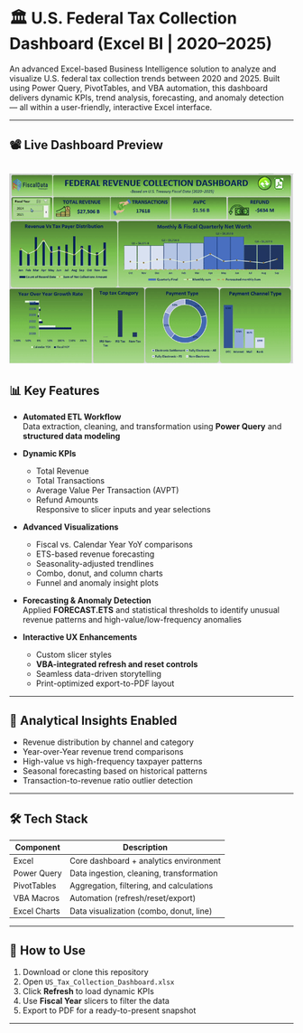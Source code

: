 # 🏛️ U.S. Federal Tax Collection Dashboard (Excel BI | 2020–2025)

An advanced Excel-based Business Intelligence solution to analyze and visualize U.S. federal tax collection trends between 2020 and 2025. Built using Power Query, PivotTables, and VBA automation, this dashboard delivers dynamic KPIs, trend analysis, forecasting, and anomaly detection — all within a user-friendly, interactive Excel interface.

---

## 📽️ Live Dashboard Preview

![Dashboard Demo](Dashboard_preview.gif)
---

## 📊 Key Features

- **Automated ETL Workflow**  
  Data extraction, cleaning, and transformation using **Power Query** and **structured data modeling**

- **Dynamic KPIs**  
  - Total Revenue  
  - Total Transactions  
  - Average Value Per Transaction (AVPT)  
  - Refund Amounts  
  Responsive to slicer inputs and year selections

- **Advanced Visualizations**  
  - Fiscal vs. Calendar Year YoY comparisons  
  - ETS-based revenue forecasting  
  - Seasonality-adjusted trendlines  
  - Combo, donut, and column charts  
  - Funnel and anomaly insight plots

- **Forecasting & Anomaly Detection**  
  Applied **FORECAST.ETS** and statistical thresholds to identify unusual revenue patterns and high-value/low-frequency anomalies

- **Interactive UX Enhancements**  
  - Custom slicer styles  
  - **VBA-integrated refresh and reset controls**  
  - Seamless data-driven storytelling  
  - Print-optimized export-to-PDF layout

---

## 🧠 Analytical Insights Enabled

- Revenue distribution by channel and category
- Year-over-Year revenue trend comparisons
- High-value vs high-frequency taxpayer patterns
- Seasonal forecasting based on historical patterns
- Transaction-to-revenue ratio outlier detection

---

## 🛠️ Tech Stack

| Component     | Description                              |
|---------------|------------------------------------------|
| Excel         | Core dashboard + analytics environment   |
| Power Query   | Data ingestion, cleaning, transformation |
| PivotTables   | Aggregation, filtering, and calculations |
| VBA Macros    | Automation (refresh/reset/export)        |
| Excel Charts  | Data visualization (combo, donut, line)  |

---

## 🚀 How to Use

1. Download or clone this repository
2. Open `US_Tax_Collection_Dashboard.xlsx`
3. Click **Refresh** to load dynamic KPIs
4. Use **Fiscal Year** slicers to filter the data
5. Export to PDF for a ready-to-present snapshot

---
